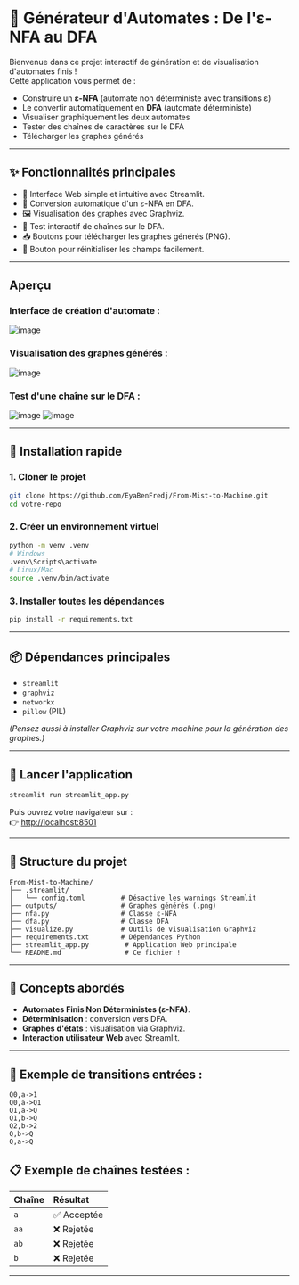 

# 🚀 Générateur d'Automates : De l'ε-NFA au DFA

Bienvenue dans ce projet interactif de génération et de visualisation d'automates finis !  
Cette application vous permet de :
- Construire un **ε-NFA** (automate non déterministe avec transitions ε)
- Le convertir automatiquement en **DFA** (automate déterministe)
- Visualiser graphiquement les deux automates
- Tester des chaînes de caractères sur le DFA
- Télécharger les graphes générés

---

## ✨ Fonctionnalités principales

- 🎯 Interface Web simple et intuitive avec Streamlit.
- 🧠 Conversion automatique d'un ε-NFA en DFA.
- 🖼️ Visualisation des graphes avec Graphviz.
- 🧪 Test interactif de chaînes sur le DFA.
- 📥 Boutons pour télécharger les graphes générés (PNG).
- 🧹 Bouton pour réinitialiser les champs facilement.

---

##  Aperçu

### Interface de création d'automate :

![image](https://github.com/user-attachments/assets/7d70f241-105e-4b4b-8dcf-9ddd0375f8eb)

### Visualisation des graphes générés :
![image](https://github.com/user-attachments/assets/83fa8b15-30a1-44f5-8831-fe8b8a9df08d)


### Test d'une chaîne sur le DFA :
![image](https://github.com/user-attachments/assets/db3ad0c9-3c93-448e-9b8e-4f50e9b632bd)
![image](https://github.com/user-attachments/assets/96d609d6-77f8-447a-bb53-9c64322bfcec)


---

## 🔧 Installation rapide

### 1. Cloner le projet

```bash
git clone https://github.com/EyaBenFredj/From-Mist-to-Machine.git
cd votre-repo
```

### 2. Créer un environnement virtuel

```bash
python -m venv .venv
# Windows
.venv\Scripts\activate
# Linux/Mac
source .venv/bin/activate
```

### 3. Installer toutes les dépendances

```bash
pip install -r requirements.txt
```

---

## 📦 Dépendances principales

- `streamlit`
- `graphviz`
- `networkx`
- `pillow` (PIL)

*(Pensez aussi à installer Graphviz sur votre machine pour la génération des graphes.)*

---

## 🚀 Lancer l'application

```bash
streamlit run streamlit_app.py
```

Puis ouvrez votre navigateur sur :  
👉 [http://localhost:8501](http://localhost:8501)

---

## 📂 Structure du projet

```
From-Mist-to-Machine/
├── .streamlit/
│   └── config.toml         # Désactive les warnings Streamlit
├── outputs/                # Graphes générés (.png)
├── nfa.py                  # Classe ε-NFA
├── dfa.py                  # Classe DFA
├── visualize.py            # Outils de visualisation Graphviz
├── requirements.txt        # Dépendances Python
├── streamlit_app.py         # Application Web principale
└── README.md                # Ce fichier !
```

---

## 🧠 Concepts abordés

- **Automates Finis Non Déterministes (ε-NFA)**.
- **Déterminisation** : conversion vers DFA.
- **Graphes d'états** : visualisation via Graphviz.
- **Interaction utilisateur Web** avec Streamlit.

---

## 📌 Exemple de transitions entrées :

```
Q0,a->1
Q0,a->Q1
Q1,a->Q
Q1,b->Q
Q2,b->2
Q,b->Q
Q,a->Q
```

## 📋 Exemple de chaînes testées :

| Chaîne | Résultat |
|:-------|:---------|
| `a`    | ✅ Acceptée |
| `aa`   | ❌ Rejetée |
| `ab`   | ❌ Rejetée |
| `b`    | ❌ Rejetée |

---




